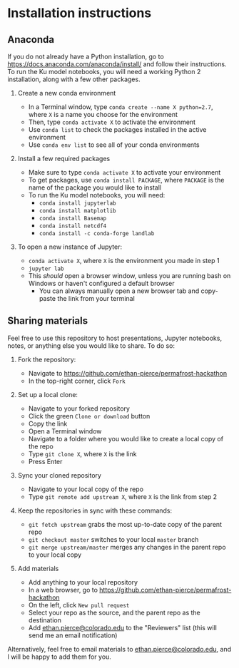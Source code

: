 # Installation instructions

## Anaconda
If you do not already have a Python installation, go to https://docs.anaconda.com/anaconda/install/ and follow their instructions. To run the Ku model notebooks, you will need a working Python 2 installation, along with a few other packages.

1. Create a new conda environment
    - In a Terminal window, type `conda create --name X python=2.7`, where `X` is a name you choose for the environment
    - Then, type `conda activate X` to activate the environment
    - Use `conda list` to check the packages installed in the active environment
    - Use `conda env list` to see all of your conda environments

2. Install a few required packages
    - Make sure to type `conda activate X` to activate your environment
    - To get packages, use `conda install PACKAGE`, where `PACKAGE` is the name of the package you would like to install
    - To run the Ku model notebooks, you will need:
        - `conda install jupyterlab`
        - `conda install matplotlib`
        - `conda install Basemap`
        - `conda install netcdf4`
        - `conda install -c conda-forge landlab`

3. To open a new instance of Jupyter:
    - `conda activate X`, where `X` is the environment you made in step 1
    - `jupyter lab`
    - This *should* open a browser window, unless you are running bash on Windows or haven't configured a default browser
        - You can always manually open a new browser tab and copy-paste the link from your terminal

## Sharing materials
Feel free to use this repository to host presentations, Jupyter notebooks, notes, or anything else you would like to share. To do so:

1. Fork the repository:
   - Navigate to https://github.com/ethan-pierce/permafrost-hackathon
   - In the top-right corner, click `Fork`

2. Set up a local clone:
    - Navigate to your forked repository
    - Click the green `Clone or download` button
    - Copy the link
    - Open a Terminal window
    - Navigate to a folder where you would like to create a local copy of the repo
    - Type `git clone X`, where `X` is the link
    - Press Enter

3.  Sync your cloned repository
    - Navigate to your local copy of the repo
    - Type `git remote add upstream X`, where `X` is the link from step 2

4. Keep the repositories in sync with these commands:
    - `git fetch upstream` grabs the most up-to-date copy of the parent repo
    - `git checkout master` switches to your local `master` branch
    - `git merge upstream/master` merges any changes in the parent repo to your local copy

5. Add materials
    - Add anything to your local repository
    - In a web browser, go to https://github.com/ethan-pierce/permafrost-hackathon
    - On the left, click `New pull request`
    - Select your repo as the source, and the parent repo as the destination
    - Add ethan.pierce@colorado.edu to the "Reviewers" list (this will send me an email notification)

Alternatively, feel free to email materials to ethan.pierce@colorado.edu, and I will be happy to add them for you.
